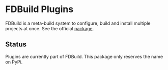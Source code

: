 # FDBuild Plugins

FDBuild is a meta-build system to configure, build and install multiple projects at once.
See the official [package](https://pypi.org/project/fdbuild/).

## Status
Plugins are currently part of FDBuild. This package only reserves the name on PyPi.
